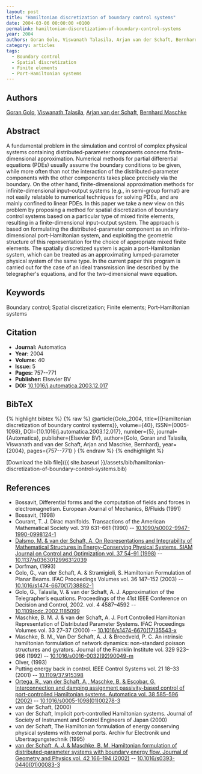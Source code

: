```yaml
---
layout: post
title: "Hamiltonian discretization of boundary control systems"
date: 2004-03-06 00:00:00 +0100
permalink: hamiltonian-discretization-of-boundary-control-systems
year: 2004
authors: Goran Golo, Viswanath Talasila, Arjan van der Schaft, Bernhard Maschke
category: articles
tags:
  - Boundary control
  - Spatial discretization
  - Finite elements
  - Port-Hamiltonian systems
---
```

 
## Authors
[Goran Golo](authors/goran-golo), [Viswanath Talasila](authors/viswanath-talasila), [Arjan van der Schaft](authors/arjan-van-der-schaft), [Bernhard Maschke](authors/bernhard-maschke)
 
## Abstract
A fundamental problem in the simulation and control of complex physical systems containing distributed-parameter components concerns finite-dimensional approximation. Numerical methods for partial differential equations (PDEs) usually assume the boundary conditions to be given, while more often than not the interaction of the distributed-parameter components with the other components takes place precisely via the boundary. On the other hand, finite-dimensional approximation methods for infinite-dimensional input–output systems (e.g., in semi-group format) are not easily relatable to numerical techniques for solving PDEs, and are mainly confined to linear PDEs. In this paper we take a new view on this problem by proposing a method for spatial discretization of boundary control systems based on a particular type of mixed finite elements, resulting in a finite-dimensional input–output system. The approach is based on formulating the distributed-parameter component as an infinite-dimensional port-Hamiltonian system, and exploiting the geometric structure of this representation for the choice of appropriate mixed finite elements. The spatially discretized system is again a port-Hamiltonian system, which can be treated as an approximating lumped-parameter physical system of the same type. In the current paper this program is carried out for the case of an ideal transmission line described by the telegrapher's equations, and for the two-dimensional wave equation.
 
## Keywords
Boundary control; Spatial discretization; Finite elements; Port-Hamiltonian systems
 
## Citation
- **Journal:** Automatica
- **Year:** 2004
- **Volume:** 40
- **Issue:** 5
- **Pages:** 757--771
- **Publisher:** Elsevier BV
- **DOI:** [10.1016/j.automatica.2003.12.017](https://doi.org/10.1016/j.automatica.2003.12.017)
 
## BibTeX
{% highlight bibtex %}
{% raw %}
@article{Golo_2004,
  title={{Hamiltonian discretization of boundary control systems}},
  volume={40},
  ISSN={0005-1098},
  DOI={10.1016/j.automatica.2003.12.017},
  number={5},
  journal={Automatica},
  publisher={Elsevier BV},
  author={Golo, Goran and Talasila, Viswanath and van der Schaft, Arjan and Maschke, Bernhard},
  year={2004},
  pages={757--771}
}
{% endraw %}
{% endhighlight %}
 
[Download the bib file]({{ site.baseurl }}/assets/bib/hamiltonian-discretization-of-boundary-control-systems.bib)
 
## References
- Bossavit, Differential forms and the computation of fields and forces in electromagnetism. European Journal of Mechanics, B/Fluids (1991)
- Bossavit, (1998)
- Courant, T. J. Dirac manifolds. Transactions of the American Mathematical Society vol. 319 631–661 (1990) -- [10.1090/s0002-9947-1990-0998124-1](https://doi.org/10.1090/s0002-9947-1990-0998124-1)
- [Dalsmo, M. & van der Schaft, A. On Representations and Integrability of Mathematical Structures in Energy-Conserving Physical Systems. SIAM Journal on Control and Optimization vol. 37 54–91 (1998)](on-representations-and-integrability-of-mathematical-structures-in-energy-conserving-physical-systems) -- [10.1137/s0363012996312039](https://doi.org/10.1137/s0363012996312039)
- Dorfman, (1993)
- Golo, G., van der Schaft, A. & Stramigioli, S. Hamiltonian Formulation of Planar Beams. IFAC Proceedings Volumes vol. 36 147–152 (2003) -- [10.1016/s1474-6670(17)38882-1](https://doi.org/10.1016/s1474-6670(17)38882-1)
- Golo, G., Talasila, V. & van der Schaft, A. J. Approximation of the Telegrapher’s equations. Proceedings of the 41st IEEE Conference on Decision and Control, 2002. vol. 4 4587–4592 -- [10.1109/cdc.2002.1185099](https://doi.org/10.1109/cdc.2002.1185099)
- Maschke, B. M. J. & van der Schaft, A. J. Port Controlled Hamiltonian Representation of Distributed Parameter Systems. IFAC Proceedings Volumes vol. 33 27–37 (2000) -- [10.1016/s1474-6670(17)35543-x](https://doi.org/10.1016/s1474-6670(17)35543-x)
- Maschke, B. M., Van Der Schaft, A. J. & Breedveld, P. C. An intrinsic hamiltonian formulation of network dynamics: non-standard poisson structures and gyrators. Journal of the Franklin Institute vol. 329 923–966 (1992) -- [10.1016/s0016-0032(92)90049-m](https://doi.org/10.1016/s0016-0032(92)90049-m)
- Olver, (1993)
- Putting energy back in control. IEEE Control Systems vol. 21 18–33 (2001) -- [10.1109/37.915398](https://doi.org/10.1109/37.915398)
- [Ortega, R., van der Schaft, A., Maschke, B. & Escobar, G. Interconnection and damping assignment passivity-based control of port-controlled Hamiltonian systems. Automatica vol. 38 585–596 (2002)](interconnection-and-damping-assignment-passivity-based-control-of-port-controlled-hamiltonian-systems) -- [10.1016/s0005-1098(01)00278-3](https://doi.org/10.1016/s0005-1098(01)00278-3)
- van der Schaft, (2000)
- van der Schaft, Implicit port-controlled Hamiltonian systems. Journal of Society of Instrument and Control Engineers of Japan (2000)
- van der Schaft, The Hamiltonian formulation of energy conserving physical systems with external ports. Archiv fur Electronik und Ubertragungstechnik (1995)
- [van der Schaft, A. J. & Maschke, B. M. Hamiltonian formulation of distributed-parameter systems with boundary energy flow. Journal of Geometry and Physics vol. 42 166–194 (2002)](hamiltonian-formulation-of-distributed-parameter-systems-with-boundary-energy-flow) -- [10.1016/s0393-0440(01)00083-3](https://doi.org/10.1016/s0393-0440(01)00083-3)

